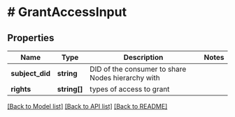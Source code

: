 # # GrantAccessInput

## Properties

Name | Type | Description | Notes
------------ | ------------- | ------------- | -------------
**subject_did** | **string** | DID of the consumer to share Nodes hierarchy with |
**rights** | **string[]** | types of access to grant |

[[Back to Model list]](../../README.md#models) [[Back to API list]](../../README.md#endpoints) [[Back to README]](../../README.md)
